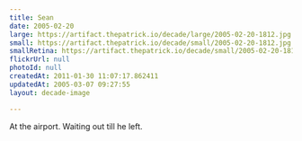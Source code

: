 ```yaml
---
title: Sean
date: 2005-02-20
large: https://artifact.thepatrick.io/decade/large/2005-02-20-1812.jpg
small: https://artifact.thepatrick.io/decade/small/2005-02-20-1812.jpg
smallRetina: https://artifact.thepatrick.io/decade/small/2005-02-20-1812@2x.jpg
flickrUrl: null
photoId: null
createdAt: 2011-01-30 11:07:17.862411
updatedAt: 2005-03-07 09:27:55
layout: decade-image

---
```

At the airport. Waiting out till he left. 
